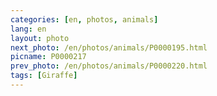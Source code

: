 ```yaml
---
categories: [en, photos, animals]
lang: en
layout: photo
next_photo: /en/photos/animals/P0000195.html
picname: P0000217
prev_photo: /en/photos/animals/P0000220.html
tags: [Giraffe]
---
```

